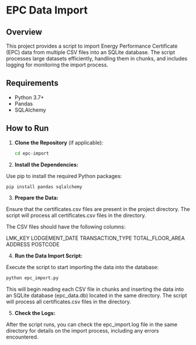 # EPC Data Import

## Overview

This project provides a script to import Energy Performance Certificate (EPC) data from multiple CSV files into an SQLite database. The script processes large datasets efficiently, handling them in chunks, and includes logging for monitoring the import process.

## Requirements

- Python 3.7+
- Pandas
- SQLAlchemy

## How to Run

1. **Clone the Repository** (if applicable):

   ```bash
   cd epc-import
   ```
2. **Install the Dependencies:**

Use pip to install the required Python packages:

```bash
pip install pandas sqlalchemy
```

3. **Prepare the Data:**

Ensure that the certificates.csv files are present in the project directory. The script will process all certificates.csv files in the directory.

The CSV files should have the following columns:

LMK_KEY
LODGEMENT_DATE
TRANSACTION_TYPE
TOTAL_FLOOR_AREA
ADDRESS
POSTCODE

4. **Run the Data Import Script:**

Execute the script to start importing the data into the database:

```bash
python epc_import.py
```

This will begin reading each CSV file in chunks and inserting the data into an SQLite database (epc_data.db) located in the same directory. The script will process all certificates.csv files in the directory.

5. **Check the Logs:**

After the script runs, you can check the epc_import.log file in the same directory for details on the import process, including any errors encountered.






